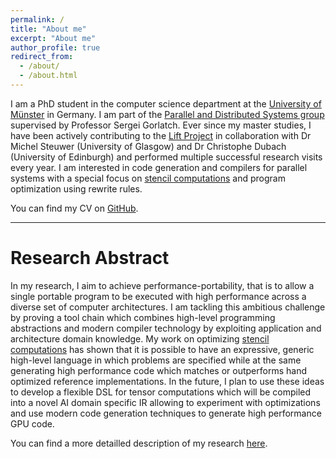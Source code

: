 ```yaml
---
permalink: /
title: "About me"
excerpt: "About me"
author_profile: true
redirect_from: 
  - /about/
  - /about.html
---
```


I am a PhD student in the computer science department at the [University of Münster](https://www.uni-muenster.de/en/) in Germany.
I am part of the [Parallel and Distributed Systems group](https://www.uni-muenster.de/PVS/en/index.html) supervised by Professor Sergei Gorlatch.
Ever since my master studies, I have been actively contributing to the [Lift Project](http://www.lift-project.org) in collaboration with Dr Michel Steuwer (University of Glasgow) and Dr Christophe Dubach (University of Edinburgh) and performed multiple successful research visits every year.
I am interested in code generation and compilers for parallel systems with a special focus on [stencil computations](http://www.lift-project.org/stencils) and program optimization using rewrite rules.

You can find my CV on [GitHub](https://github.com/bastianhagedorn/cv/blob/master/hagedorn_cv.pdf).

---

Research Abstract
======
In my research, I aim to achieve performance-portability, that is to allow a single portable program to be executed with high performance across a diverse set of computer architectures. 
I am tackling this ambitious challenge by proving a tool chain which combines high-level programming abstractions and modern compiler technology by exploiting application and architecture domain knowledge.
My work on optimizing [stencil computations](/publications/2018/CGO) has shown that it is possible to have an expressive, generic high-level language in which problems are specified while at the same generating high performance code which matches or outperforms hand optimized reference implementations. 
In the future, I plan to use these ideas to develop a flexible DSL for tensor computations which will be compiled into a novel AI domain specific IR allowing to experiment with optimizations and use modern code generation techniques to generate high performance GPU code.

You can find a more detailled description of my research [here](/research).
